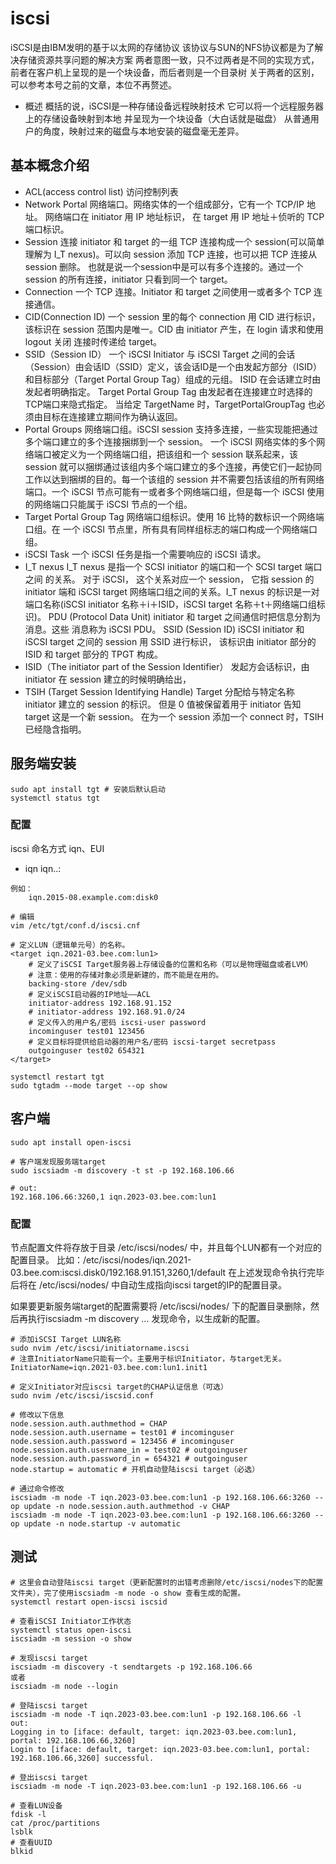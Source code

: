# iscsi
iSCSI是由IBM发明的基于以太网的存储协议
该协议与SUN的NFS协议都是为了解决存储资源共享问题的解决方案
两者意图一致，只不过两者是不同的实现方式，前者在客户机上呈现的是一个块设备，而后者则是一个目录树
关于两者的区别，可以参考本号之前的文章，本位不再赘述。

- 概述
概括的说，iSCSI是一种存储设备远程映射技术
它可以将一个远程服务器上的存储设备映射到本地
并呈现为一个块设备（大白话就是磁盘）
从普通用户的角度，映射过来的磁盘与本地安装的磁盘毫无差异。


## 基本概念介绍
- ACL(access control list)
    访问控制列表
- Network Portal
     网络端口。网络实体的一个组成部分，它有一个 TCP/IP 地址。 网络端口在 initiator 用 IP 地址标识， 在 target 用 IP 地址＋侦听的 TCP 端口标识。
- Session
     连接 initiator 和 target 的一组 TCP 连接构成一个 session(可以简单理解为 I_T nexus)。可以向 session 添加 TCP 连接，也可以把 TCP 连接从 session 删除。 也就是说一个session中是可以有多个连接的。通过一个 session 的所有连接，initiator 只看到同一个 target。
- Connection 
     一个 TCP 连接。Initiator 和 target 之间使用一或者多个 TCP 连接通信。
- CID(Connection ID)
     一个 session 里的每个 connection 用 CID 进行标识，该标识在 session 范围内是唯一。CID 由 initiator 产生，在 login 请求和使用 logout 关闭 连接时传递给 target。
- SSID（Session ID）
    一个 iSCSI Initiator 与 iSCSI Target 之间的会话（Session）由会话ID（SSID）定义，该会话ID是一个由发起方部分（ISID）和目标部分（Target Portal Group Tag）组成的元组。 ISID 在会话建立时由发起者明确指定。 Target Portal Group Tag 由发起者在连接建立时选择的 TCP端口来隐式指定。 当给定 TargetName 时，TargetPortalGroupTag 也必须由目标在连接建立期间作为确认返回。
- Portal Groups
     网络端口组。iSCSI session 支持多连接，一些实现能把通过多个端口建立的多个连接捆绑到一个 session。 一个 iSCSI 网络实体的多个网络端口被定义为一个网络端口组，把该组和一个 session 联系起来，该 session 就可以捆绑通过该组内多个端口建立的多个连接，再使它们一起协同工作以达到捆绑的目的。每一个该组的 session 并不需要包括该组的所有网络端口。一个 iSCSI 节点可能有一或者多个网络端口组，但是每一个 iSCSI 使用的网络端口只能属于 iSCSI 节点的一个组。
- Target Portal Group Tag
     网络端口组标识。使用 16 比特的数标识一个网络端口组。在 一个 iSCSI 节点里，所有具有同样组标志的端口构成一个网络端口组。
- iSCSI Task
     一个 iSCSI 任务是指一个需要响应的 iSCSI 请求。
- I_T nexus
     I_T nexus 是指一个 SCSI initiator 的端口和一个 SCSI target 端口之间 的关系。 对于 iSCSI， 这个关系对应一个 session， 它指 session 的 initiator 端和 iSCSI target 网络端口组之间的关系。I_T nexus 的标识是一对端口名称(iSCSI initiator 名称＋i＋ISID，iSCSI target 名称＋t＋网络端口组标识)。 PDU (Protocol Data Unit)
     initiator 和 target 之间通信时把信息分割为消息。这些 消息称为 iSCSI PDU。 SSID (Session ID)
     iSCSI initiator 和 iSCSI target 之间的 session 用 SSID 进行标识， 该标识由 initiator 部分的 ISID 和 target 部分的 TPGT 构成。
- ISID（The initiator part of the Session Identifier）
    发起方会话标识，由 initiator 在 session 建立的时候明确给出，
- TSIH (Target Session Identifying Handle)
     Target 分配给与特定名称 initiator 建立的 session 的标识。 但是 0 值被保留着用于 initiator 告知 target 这是一个新 session。 在为一个 session 添加一个 connect 时，TSIH 已经隐含指明。

## 服务端安装
```shell
sudo apt install tgt # 安装后默认启动
systemctl status tgt
```

### 配置
iscsi 命名方式 iqn、EUI
- iqn
iqn.<YYYY-MM>.<reversed domain name>:<extra-name>

```shell
例如：
    iqn.2015-08.example.com:disk0

# 编辑
vim /etc/tgt/conf.d/iscsi.cnf

# 定义LUN（逻辑单元号）的名称。
<target iqn.2021-03.bee.com:lun1>
    # 定义了iSCSI Target服务器上存储设备的位置和名称（可以是物理磁盘或者LVM）
    # 注意：使用的存储对象必须是新建的，而不能是在用的。
    backing-store /dev/sdb
    # 定义iSCSI启动器的IP地址——ACL
    initiator-address 192.168.91.152
    # initiator-address 192.168.91.0/24
    # 定义传入的用户名/密码 iscsi-user password
    incominguser test01 123456
    # 定义目标将提供给启动器的用户名/密码 iscsi-target secretpass
    outgoinguser test02 654321
</target>

systemctl restart tgt
sudo tgtadm --mode target --op show
```

## 客户端
```shell
sudo apt install open-iscsi

# 客户端发现服务端target
sudo iscsiadm -m discovery -t st -p 192.168.106.66

# out:
192.168.106.66:3260,1 iqn.2023-03.bee.com:lun1
```

### 配置
节点配置文件将存放于目录 /etc/iscsi/nodes/ 中，并且每个LUN都有一个对应的配置目录。
比如：/etc/iscsi/nodes/iqn.2021-03.bee.com:iscsi.disk0/192.168.91.151,3260,1/default
在上述发现命令执行完毕后将在 /etc/iscsi/nodes/ 中自动生成指向iscsi target的IP的配置目录。

如果要更新服务端target的配置需要将 /etc/iscsi/nodes/ 下的配置目录删除，然后再执行iscsiadm -m discovery … 发现命令，以生成新的配置。

```shell
# 添加iSCSI Target LUN名称
sudo nvim /etc/iscsi/initiatorname.iscsi
# 注意InitiatorName只能有一个。主要用于标识Initiator，与target无关。
InitiatorName=iqn.2021-03.bee.com:lun1.init1

# 定义Initiator对应iscsi target的CHAP认证信息（可选）
sudo nvim /etc/iscsi/iscsid.conf

# 修改以下信息
node.session.auth.authmethod = CHAP
node.session.auth.username = test01 # incominguser
node.session.auth.password = 123456 # incominguser
node.session.auth.username_in = test02 # outgoinguser
node.session.auth.password_in = 654321 # outgoinguser
node.startup = automatic # 开机自动登陆iscsi target（必选）

# 通过命令修改
iscsiadm -m node -T iqn.2023-03.bee.com:lun1 -p 192.168.106.66:3260 --op update -n node.session.auth.authmethod -v CHAP
iscsiadm -m node -T iqn.2023-03.bee.com:lun1 -p 192.168.106.66:3260 --op update -n node.startup -v automatic
```

## 测试
```shell
# 这里会自动登陆iscsi target（更新配置时的出错考虑删除/etc/iscsi/nodes下的配置文件夹），完了使用iscsiadm -m node -o show 查看生成的配置。
systemctl restart open-iscsi iscsid

# 查看iSCSI Initiator工作状态
systemctl status open-iscsi
iscsiadm -m session -o show

# 发现iscsi target
iscsiadm -m discovery -t sendtargets -p 192.168.106.66
或者
iscsiadm -m node --login

# 登陆iscsi target
iscsiadm -m node -T iqn.2023-03.bee.com:lun1 -p 192.168.106.66 -l
out:
Logging in to [iface: default, target: iqn.2023-03.bee.com:lun1, portal: 192.168.106.66,3260]
Login to [iface: default, target: iqn.2023-03.bee.com:lun1, portal: 192.168.106.66,3260] successful.

# 登出iscsi target
iscsiadm -m node -T iqn.2023-03.bee.com:lun1 -p 192.168.106.66 -u

# 查看LUN设备
fdisk -l
cat /proc/partitions
lsblk
# 查看UUID
blkid
```
